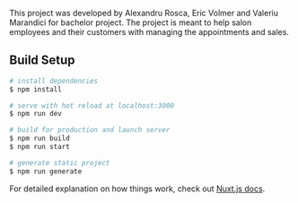 This project was developed by Alexandru Rosca, Eric Volmer and Valeriu Marandici for bachelor project.
The project is meant to help salon employees and their customers with managing the appointments and sales.
## Build Setup

```bash
# install dependencies
$ npm install

# serve with hot reload at localhost:3000
$ npm run dev

# build for production and launch server
$ npm run build
$ npm run start

# generate static project
$ npm run generate
```

For detailed explanation on how things work, check out [Nuxt.js docs](https://nuxtjs.org).
